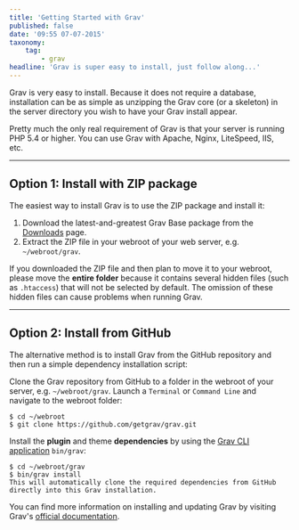 ```yaml
---
title: 'Getting Started with Grav'
published: false
date: '09:55 07-07-2015'
taxonomy:
    tag:
        - grav
headline: 'Grav is super easy to install, just follow along...'
---
```


Grav is very easy to install. Because it does not require a database, installation can be as simple as unzipping the Grav core (or a skeleton) in the server directory you wish to have your Grav install appear.

Pretty much the only real requirement of Grav is that your server is running PHP 5.4 or higher. You can use Grav with Apache, Nginx, LiteSpeed, IIS, etc.

---

## Option 1: Install with ZIP package

The easiest way to install Grav is to use the ZIP package and install it:

1. Download the latest-and-greatest Grav Base package from the [Downloads](http://getgrav.org/downloads) page.
2. Extract the ZIP file in your webroot of your web server, e.g. `~/webroot/grav`.

If you downloaded the ZIP file and then plan to move it to your webroot, please move the **entire folder** because it contains several hidden files (such as `.htaccess`) that will not be selected by default. The omission of these hidden files can cause problems when running Grav.

---

## Option 2: Install from GitHub

The alternative method is to install Grav from the GitHub repository and then run a simple dependency installation script:

Clone the Grav repository from GitHub to a folder in the webroot of your server, e.g. `~/webroot/grav`. Launch a `Terminal` or `Command Line` and navigate to the webroot folder:

```text
$ cd ~/webroot
$ git clone https://github.com/getgrav/grav.git
```

Install the **plugin** and theme **dependencies** by using the [Grav CLI application](http://learn.getgrav.org/advanced/grav-cli) `bin/grav`:

```text
$ cd ~/webroot/grav
$ bin/grav install
This will automatically clone the required dependencies from GitHub directly into this Grav installation.
```

You can find more information on installing and updating Grav by visiting Grav's [official documentation](http://learn.getgrav.org/basics/installation).
